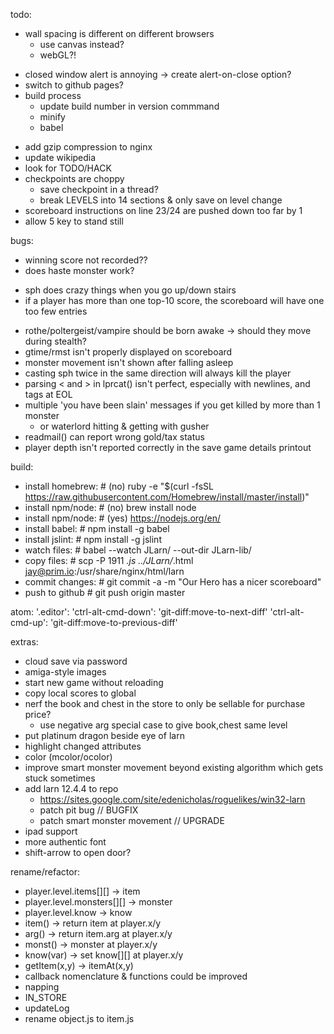 todo:
- wall spacing is different on different browsers
  - use canvas instead?
  - webGL?!
+ closed window alert is annoying -> create alert-on-close option?
+ switch to github pages?
+ build process
  + update build number in version commmand
  + minify
  + babel
- add gzip compression to nginx
- update wikipedia
- look for TODO/HACK
- checkpoints are choppy
  - save checkpoint in a thread?
  - break LEVELS into 14 sections & only save on level change
- scoreboard instructions on line 23/24 are pushed down too far by 1
- allow 5 key to stand still


bugs:
* winning score not recorded??
* does haste monster work?
+ sph does crazy things when you go up/down stairs
+ if a player has more than one top-10 score, the scoreboard will have one too few entries
- rothe/poltergeist/vampire should be born awake -> should they move during stealth?
- gtime/rmst isn't properly displayed on scoreboard
- monster movement isn't shown after falling asleep
- casting sph twice in the same direction will always kill the player
- parsing < and > in lprcat() isn't perfect, especially with newlines, and tags at EOL
- multiple 'you have been slain' messages if you get killed by more than 1 monster
  - or waterlord hitting & getting with gusher
- readmail() can report wrong gold/tax status
- player depth isn't reported correctly in the save game details printout



build:
- install homebrew:  # (no) ruby -e "$(curl -fsSL https://raw.githubusercontent.com/Homebrew/install/master/install)"
- install npm/node:  # (no) brew install node
- install npm/node:  # (yes) https://nodejs.org/en/
- install babel:     # npm install -g babel
- install jslint:    # npm install -g jslint
- watch files:       # babel --watch JLarn/ --out-dir JLarn-lib/
- copy files:        # scp -P 1911 *.js ../JLarn/*.html jay@prim.io:/usr/share/nginx/html/larn
- commit changes:    # git commit -a -m "Our Hero has a nicer scoreboard"
- push to github     # git push origin master


atom:
'.editor':
  'ctrl-alt-cmd-down': 'git-diff:move-to-next-diff'
  'ctrl-alt-cmd-up': 'git-diff:move-to-previous-diff'


extras:
- cloud save via password
- amiga-style images
- start new game without reloading
- copy local scores to global
- nerf the book and chest in the store to only be sellable for purchase price?
  - use negative arg special case to give book,chest same level
- put platinum dragon beside eye of larn
- highlight changed attributes
- color (mcolor/ocolor)
- improve smart monster movement beyond existing algorithm which gets stuck sometimes
- add larn 12.4.4 to repo
  - https://sites.google.com/site/edenicholas/roguelikes/win32-larn
  - patch pit bug // BUGFIX
  - patch smart monster movement // UPGRADE
- ipad support
- more authentic font
- shift-arrow to open door?


rename/refactor:
- player.level.items[][] -> item
- player.level.monsters[][] -> monster
- player.level.know -> know
- item() -> return item at player.x/y
- arg() -> return item.arg at player.x/y
- monst() -> monster at player.x/y
- know(var) -> set know[][] at player.x/y
- getItem(x,y) -> itemAt(x,y)
- callback nomenclature & functions could be improved
- napping
- IN_STORE
- updateLog
- rename object.js to item.js
